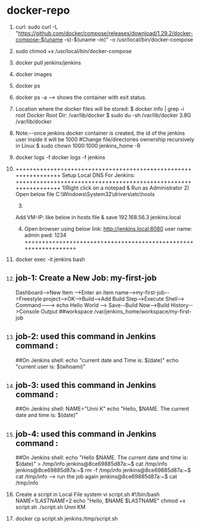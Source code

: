 # docker-repo

1) curl:
   sudo curl -L "https://github.com/docker/compose/releases/download/1.29.2/docker-compose-$(uname -s)-$(uname -m)" -o /usr/local/bin/docker-compose
2) sudo chmod +x /usr/local/bin/docker-compose
3) docker pull jenkins/jenkins
4) docker images
5) docker ps
6) docker ps -a   --> shows the container with exit status.
7) Location where the docker files will be stored:
   $ docker info | grep -i root
      Docker Root Dir: /var/lib/docker
   $ sudo du -sh /var/lib/docker
      3.8G    /var/lib/docker
8) Note:--once jenkins docker container is created, the id of the jenkins user inside it will be 1000
      #Change file/directories ownership recursively in Linux
      $ sudo chown 1000:1000 jenkins_home -R
9) docker logs -f <container-name>
      docker logs -f jenkins
10)
    ++++++++++++++++++++++++++++++++++++++++++++++++++++++++++++++++
		Setup Local DNS For Jenkins:
    ++++++++++++++++++++++++++++++++++++++++++++++++++++++++++++++++
      1)Right click on a notepad & Run as Administrator 
      2) Open below file
      C:\Windows\System32\drivers\etc\hosts
      
      3)
      Add VM-IP: like below in hosts file & save
      192.168.56.3 jenkins.local
      
      4) Open browser using below link:
      http://jenkins.local:8080
      user name: admin
      pwd: 1234
   ++++++++++++++++++++++++++++++++++++++++++++++++++++++++++++++++

11) docker exec -it jenkins bash
12) job-1: Create a New Job: my-first-job
    -------------------------------------
	Dashboard-->New Item -->Enter an item name-->my-first-job-->Freestyle project-->OK-->Build-->Add Build Step-->Execute Shell-->
        Command--->
	echo Hello World
	--> Save--Build Now-->Build History-->Console Output
    ##workspace /var/jenkins_home/workspace/my-first-job
14) ## job-2: used this command in Jenkins command :
    ##On Jenkins shell:
        echo "current date and Time is: $(date)"
        echo "current user is: $(whoami)"
15) ## job-3: used this command in Jenkins command :
    ##On Jenkins shell:
    	NAME="Unni K"
        echo "Hello, $NAME. The current date and time is: $(date)"
16) ## job-4: used this command in Jenkins command :
    ##On Jenkins shell:
    	echo "Hello $NAME. The current date and time is: $(date)" > /tmp/info
    jenkins@8ce69885d87a:~$ cat /tmp/info
    jenkins@8ce69885d87a:~$ rm -f /tmp/info
    jenkins@8ce69885d87a:~$ cat /tmp/info
    --> run the job again
    jenkins@8ce69885d87a:~$ cat /tmp/info
18) Create a script in Local File system
    vi script.sh
	#!/bin/bash
	NAME=$1
	LASTNAME=$2
	echo "Hello, $NAME $LASTNAME"
    chmod +x script.sh
    ./script.sh Unni KM
20) docker cp script.sh jenkins:/tmp/script.sh
    	
